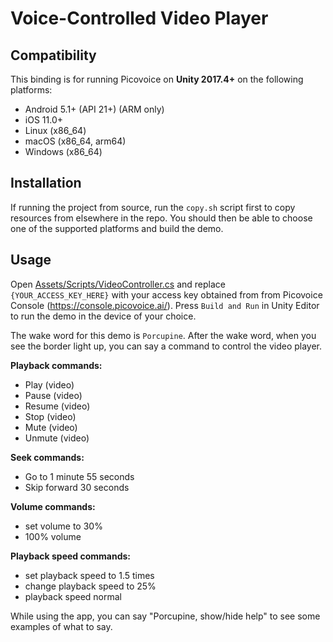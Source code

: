 # Voice-Controlled Video Player

## Compatibility

This binding is for running Picovoice on **Unity 2017.4+** on the following platforms:

- Android 5.1+ (API 21+) (ARM only)
- iOS 11.0+
- Linux (x86_64)
- macOS (x86_64, arm64)
- Windows (x86_64)

## Installation

If running the project from source, run the `copy.sh` script first to copy resources from elsewhere in the repo. You should then be able to choose one of the supported platforms and build the demo.

## Usage

Open [Assets/Scripts/VideoController.cs](Assets/Scripts/VideoController.cs) and replace `{YOUR_ACCESS_KEY_HERE}` with your access key obtained from from Picovoice Console (https://console.picovoice.ai/).
Press `Build and Run` in Unity Editor to run the demo in the device of your choice.

The wake word for this demo is `Porcupine`. After the wake word, when you see the border light up, you can say a command to control the video player.

**Playback commands:**
- Play (video)
- Pause (video)
- Resume (video)
- Stop (video)
- Mute (video)
- Unmute (video)

**Seek commands:**
- Go to 1 minute 55 seconds
- Skip forward 30 seconds

**Volume commands:**
- set volume to 30%
- 100% volume

**Playback speed commands:**
- set playback speed to 1.5 times
- change playback speed to 25%
- playback speed normal

While using the app, you can say "Porcupine, show/hide help" to see some examples of what to say.
